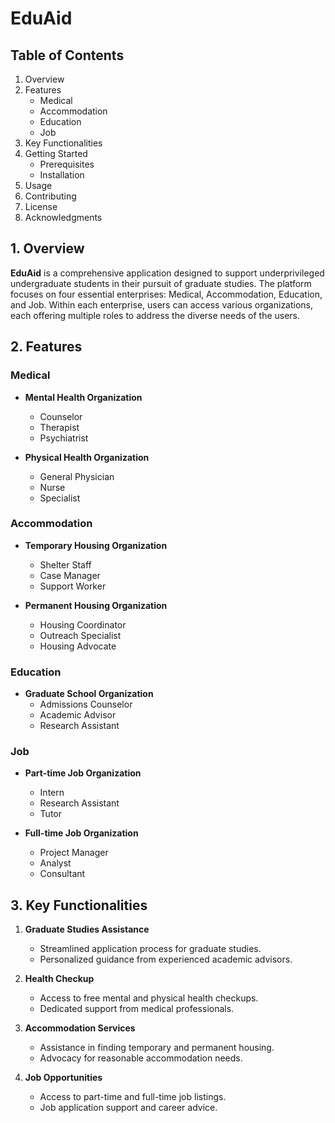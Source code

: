 # EduAid

## Table of Contents

1. Overview
2. Features
   - Medical
   - Accommodation
   - Education
   - Job
3. Key Functionalities
4. Getting Started
   - Prerequisites
   - Installation
5. Usage
6. Contributing
7. License
8. Acknowledgments

## 1. Overview

**EduAid** is a comprehensive application designed to support underprivileged undergraduate students in their pursuit of graduate studies. The platform focuses on four essential enterprises: Medical, Accommodation, Education, and Job. Within each enterprise, users can access various organizations, each offering multiple roles to address the diverse needs of the users.

## 2. Features

### Medical

- **Mental Health Organization**
  - Counselor
  - Therapist
  - Psychiatrist

- **Physical Health Organization**
  - General Physician
  - Nurse
  - Specialist

### Accommodation

- **Temporary Housing Organization**
  - Shelter Staff
  - Case Manager
  - Support Worker

- **Permanent Housing Organization**
  - Housing Coordinator
  - Outreach Specialist
  - Housing Advocate

### Education

- **Graduate School Organization**
  - Admissions Counselor
  - Academic Advisor
  - Research Assistant

### Job

- **Part-time Job Organization**
  - Intern
  - Research Assistant
  - Tutor

- **Full-time Job Organization**
  - Project Manager
  - Analyst
  - Consultant

## 3. Key Functionalities

1. **Graduate Studies Assistance**
   - Streamlined application process for graduate studies.
   - Personalized guidance from experienced academic advisors.

2. **Health Checkup**
   - Access to free mental and physical health checkups.
   - Dedicated support from medical professionals.

3. **Accommodation Services**
   - Assistance in finding temporary and permanent housing.
   - Advocacy for reasonable accommodation needs.

4. **Job Opportunities**
   - Access to part-time and full-time job listings.
   - Job application support and career advice.

